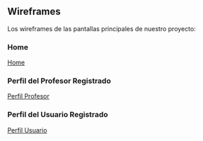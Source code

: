 ## Wireframes

Los wireframes de las pantallas principales de nuestro proyecto:

### Home

[Home](home.md)

### Perfil del Profesor Registrado

[Perfil Profesor](PerfilProfesor.md)

### Perfil del Usuario Registrado

[Perfil Usuario](PerfilUsuario.md)